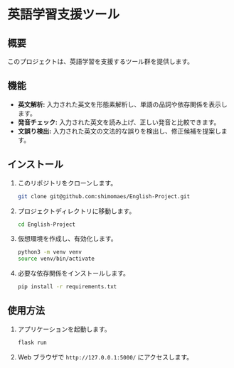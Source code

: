 # 英語学習支援ツール

## 概要

このプロジェクトは、英語学習を支援するツール群を提供します。

## 機能

- **英文解析:** 入力された英文を形態素解析し、単語の品詞や依存関係を表示します。
- **発音チェック:** 入力された英文を読み上げ、正しい発音と比較できます。
- **文誤り検出:** 入力された英文の文法的な誤りを検出し、修正候補を提案します。

## インストール

1. このリポジトリをクローンします。

   ```bash
   git clone git@github.com:shimomaes/English-Project.git
   ```

2. プロジェクトディレクトリに移動します。

   ```bash
   cd English-Project
   ```

3. 仮想環境を作成し、有効化します。

   ```bash
   python3 -m venv venv
   source venv/bin/activate
   ```

4. 必要な依存関係をインストールします。

   ```bash
   pip install -r requirements.txt
   ```

## 使用方法

1. アプリケーションを起動します。

   ```bash
   flask run
   ```

2. Web ブラウザで `http://127.0.0.1:5000/` にアクセスします。
